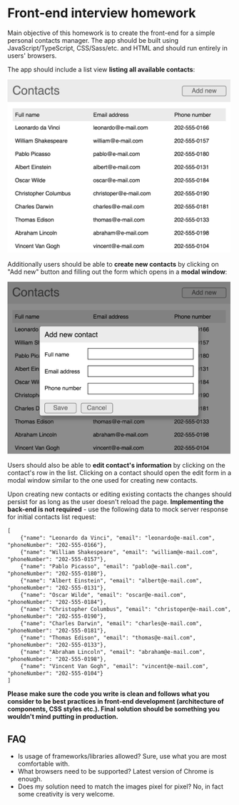 # Front-end interview homework

Main objective of this homework is to create the front-end for a simple personal contacts manager. The app should be built using JavaScript/TypeScript, CSS/Sass/etc. and HTML and should run entirely in users' browsers.

The app should include a list view **listing all available contacts**:

<img src="contacts_list.png" alt="contacts list" width="500"/>

Additionally users should be able to **create new contacts** by clicking on "Add new" button and filling out the form which opens in a **modal window**:

<img src="contact_edit_form.png" alt="contact edit form" width="500"/>

Users should also be able to **edit contact's information** by clicking on the contact's row in the list. Clicking on a contact should open the edit form in a modal window similar to the one used for creating new contacts. 

Upon creating new contacts or editing existing contacts the changes should persist for as long as the user doesn't reload the page. **Implementing the back-end is not required** - use the following data to mock server response for initial contacts list request:

    [
        {"name": "Leonardo da Vinci", "email": "leonardo@e-mail.com", "phoneNumber": "202-555-0166"},
        {"name": "William Shakespeare", "email": "william@e-mail.com", "phoneNumber": "202-555-0157"},
        {"name": "Pablo Picasso", "email": "pablo@e-mail.com", "phoneNumber": "202-555-0180"},
        {"name": "Albert Einstein", "email": "albert@e-mail.com", "phoneNumber": "202-555-0131"},
        {"name": "Oscar Wilde", "email": "oscar@e-mail.com", "phoneNumber": "202-555-0184"},
        {"name": "Christopher Columbus", "email": "christoper@e-mail.com", "phoneNumber": "202-555-0190"},
        {"name": "Charles Darwin", "email": "charles@e-mail.com", "phoneNumber": "202-555-0181"},
        {"name": "Thomas Edison", "email": "thomas@e-mail.com", "phoneNumber": "202-555-0133"},
        {"name": "Abraham Lincoln", "email": "abraham@e-mail.com", "phoneNumber": "202-555-0198"},
        {"name": "Vincent Van Gogh", "email": "vincent@e-mail.com", "phoneNumber": "202-555-0104"}
    ]

**Please make sure the code you write is clean and follows what you consider to be best practices in front-end development (architecture of components, CSS styles etc.). Final solution should be something you wouldn't mind putting in production.**

## **FAQ**

- Is usage of frameworks/libraries allowed? Sure, use what you are most comfortable with.
- What browsers need to be supported? Latest version of Chrome is enough.
- Does my solution need to match the images pixel for pixel? No, in fact some creativity is very welcome.
